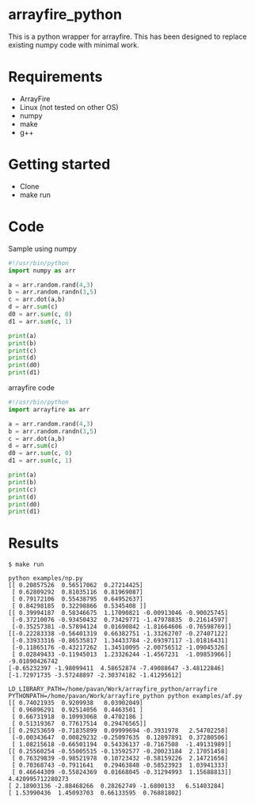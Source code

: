 arrayfire_python
================

This is a python wrapper for arrayfire. This has been designed to replace existing numpy code with minimal work.

Requirements
============

* ArrayFire
* Linux (not tested on other OS)
* numpy
* make
* g++

Getting started
===============

* Clone
* make run

Code
=====

Sample using numpy

```python
#!/usr/bin/python
import numpy as arr

a = arr.random.rand(4,3)
b = arr.random.randn(3,5)
c = arr.dot(a,b)
d = arr.sum(c)
d0 = arr.sum(c, 0)
d1 = arr.sum(c, 1)

print(a)
print(b)
print(c)
print(d)
print(d0)
print(d1)
```

arrayfire code

```python
#!/usr/bin/python
import arrayfire as arr

a = arr.random.rand(4,3)
b = arr.random.randn(3,5)
c = arr.dot(a,b)
d = arr.sum(c)
d0 = arr.sum(c, 0)
d1 = arr.sum(c, 1)

print(a)
print(b)
print(c)
print(d)
print(d0)
print(d1)
```

Results
=======
```
$ make run

python examples/np.py
[[ 0.20857526  0.56517062  0.27214425]
 [ 0.62809292  0.81035116  0.81969087]
 [ 0.79172106  0.55438795  0.64952637]
 [ 0.84298185  0.32298866  0.5345408 ]]
[[ 0.39994187  0.58346675  1.17090821 -0.00913046 -0.90025745]
 [-0.37210076 -0.93450432  0.73429771 -1.47978835  0.21614597]
 [-0.35257381 -0.57894124  0.01690842 -1.81664606 -0.76598769]]
[[-0.22283338 -0.56401319  0.66382751 -1.33262707 -0.27407122]
 [-0.33933316 -0.86535817  1.34433784 -2.69397117 -1.01816431]
 [-0.11865176 -0.43217262  1.34510095 -2.00756512 -1.09045326]
 [ 0.02849433 -0.11945013  1.23326244 -1.4567231  -1.09853966]]
-9.01890426742
[-0.65232397 -1.98099411  4.58652874 -7.49088647 -3.48122846]
[-1.72971735 -3.57248897 -2.30374182 -1.41295612]

LD_LIBRARY_PATH=/home/pavan/Work/arrayfire_python/arrayfire PYTHONPATH=/home/pavan/Work/arrayfire_python python examples/af.py
[[ 0.74021935  0.9209938   0.03902049]
 [ 0.96896291  0.92514056  0.4463501 ]
 [ 0.66731918  0.10993068  0.4702186 ]
 [ 0.51319367  0.77617514  0.29476565]]
[[ 0.29253659 -0.71835899  0.09999694 -0.3931978   2.54702258]
 [-0.00343647  0.00829232 -0.25097635  0.12897891  0.37280506]
 [ 1.08215618 -0.66501194  0.54336137 -0.7167508  -1.49131989]]
[[ 0.25560254 -0.55005515 -0.13592577 -0.20023184  2.17051458]
 [ 0.76329839 -0.98521978  0.10723432 -0.58159226  2.14721656]
 [ 0.70368743 -0.7911641   0.29463848 -0.58523923  1.03941333]
 [ 0.46644309 -0.55824369  0.01668045 -0.31294993  1.15688813]]
4.420995712280273
[ 2.18903136 -2.88468266  0.28262749 -1.6800133   6.51403284]
[ 1.53990436  1.45093703  0.66133595  0.76881802]
```
